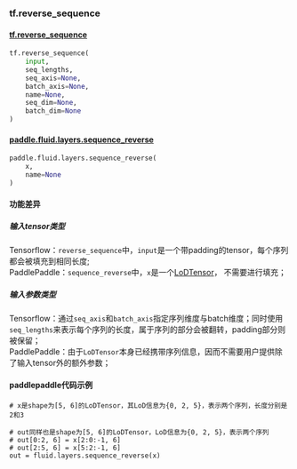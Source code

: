 ### tf.reverse_sequence

#### [tf.reverse_sequence](https://www.tensorflow.org/api_docs/python/tf/reverse_sequence)

```python
tf.reverse_sequence(
    input,
    seq_lengths,
    seq_axis=None,
    batch_axis=None,
    name=None,
    seq_dim=None,
    batch_dim=None
)
```

#### [paddle.fluid.layers.sequence_reverse](http://paddlepaddle.org/documentation/docs/zh/1.2/api_cn/layers_cn.html#sequence_reverse)

```python
paddle.fluid.layers.sequence_reverse(
    x, 
    name=None
)
```

#### 功能差异

##### 输入tensor类型

Tensorflow：`reverse_sequence`中，`input`是一个带padding的tensor，每个序列都会被填充到相同长度;  
PaddlePaddle：`sequence_reverse`中，`x`是一个[LoDTensor](http://paddlepaddle.org/documentation/docs/zh/1.2/api_cn/fluid_cn.html#lodtensor)，
不需要进行填充；

##### 输入参数类型

Tensorflow：通过`seq_axis`和`batch_axis`指定序列维度与batch维度；同时使用`seq_lengths`来表示每个序列的长度，属于序列的部分会被翻转，padding部分则被保留；  
PaddlePaddle：由于`LoDTensor`本身已经携带序列信息，因而不需要用户提供除了输入tensor外的额外参数；

#### paddlepaddle代码示例
```
# x是shape为[5, 6]的LoDTensor，其LoD信息为{0, 2, 5}，表示两个序列，长度分别是2和3

# out同样也是shape为[5, 6]的LoDTensor，LoD信息为{0, 2, 5}，表示两个序列
# out[0:2, 6] = x[2:0:-1, 6]
# out[2:5, 6] = x[5:2:-1, 6]
out = fluid.layers.sequence_reverse(x)
```
